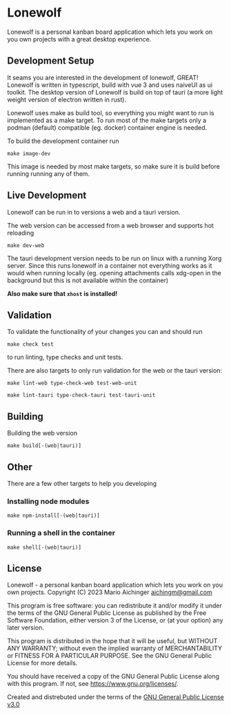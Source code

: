 # Lonewolf

Lonewolf is a personal kanban board application which lets you work on you own projects with a great desktop experience.


## Development Setup

It seams you are interested in the development of lonewolf, GREAT! Lonewolf is written in typescript, build with vue 3 and uses naiveUI as ui toolkit. 
The desktop version of Lonewolf is build on top of tauri (a more light weight version of electron written in rust). 

Lonewolf uses make as build tool, so everything you might want to run is implemented as a make target. 
To run most of the make targets only a podman (default) compatible (eg. docker) container engine is needed.

To build the development container run

```
make image-dev
```

This image is needed by most make targets, so make sure it is build before running running any of them.


## Live Development

Lonewolf can be run in to versions a web and a tauri version.

The web version can be accessed from a web browser and supports hot reloading
```
make dev-web
```

The tauri development version needs to be run on linux with a running Xorg server. Since this runs lonewolf in a container not everything works as it would when running locally (eg. opening attachments calls xdg-open in the background but this is not available within the container)

**Also make sure that `xhost` is installed!**

## Validation

To validate the functionality of your changes you can and should run

```
make check test
```

to run linting, type checks and unit tests.

There are also targets to only run validation for the web or the tauri version:

```
make lint-web type-check-web test-web-unit
```

```
make lint-tauri type-check-tauri test-tauri-unit
```

## Building

Building the web version

```
make build[-(web|tauri)]
```

## Other

There are a few other targets to help you developing

### Installing node modules
```
make npm-install[-(web|tauri)]
```
### Running a shell in the container
```
make shell[-(web|tauri)]
```
## License

Lonewolf - a personal kanban board application which lets you work on you own projects.
Copyright (C) 2023 Mario Aichinger <aichingm@gmail.com>

This program is free software: you can redistribute it and/or modify it under the terms of the GNU General Public License as published by the Free Software Foundation, either version 3 of the License, or (at your option) any later version.

This program is distributed in the hope that it will be useful, but WITHOUT ANY WARRANTY; without even the implied warranty of MERCHANTABILITY or FITNESS FOR A PARTICULAR PURPOSE. See the GNU General Public License for more details.

You should have received a copy of the GNU General Public License along with this program. If not, see <https://www.gnu.org/licenses/>.


Created and distrebuted under the terms of the [GNU General Public License v3.0](https://spdx.org/licenses/GPL-3.0-or-later.html)
